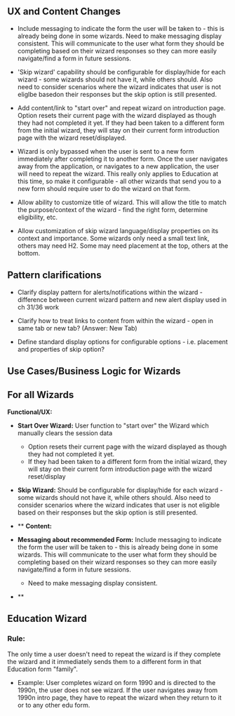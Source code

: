 ## UX and Content Changes

- Include messaging to indicate the form the user will be taken to - this is already being done in some wizards.  Need to make messaging display consistent.   This will communicate to the user what form they should be completing based on their  wizard responses so they can more easily navigate/find a form in future sessions.  

- 'Skip wizard' capability should be configurable for display/hide for each wizard - some wizards should not have it, while others should.  Also need to consider scenarios where the wizard indicates that user is not eliglbe basedon their responses but the skip option is still presented. 

- Add content/link to "start over" and repeat wizard on introduction page. Option resets their current page with the wizard displayed as though they had not completed it yet.  If they had been taken to a different form from the initial wizard, they will stay on their current form introduction page with the wizard reset/displayed. 

- Wizard is only bypassed when the user is sent to a new form immediately after completing it to another form.  Once the user navigates away from the application, or navigates to a new application, the user will need to repeat the wizard.  This really only applies to Education at this time, so make it configurable - all other wizards that send you to a new form should require user to do the wizard on that form.

- Allow ability to customize title of wizard.  This will allow the title to match the purpose/context of the wizard - find the right form, determine eligibility, etc. 

 - Allow customization of skip wizard language/display properties on its context and importance.  Some wizards only need a small text link, others may need H2. Some may need placement at the top, others at the bottom. 


## Pattern clarifications

- Clarify display pattern for alerts/notifications within the wizard - difference between current wizard pattern and new alert display used in ch 31/36 work

- Clarify how to treat links to content from within the wizard - open in same tab or new tab? (Answer: New Tab)

- Define standard display options for configurable options - i.e. placement and properties of skip option?


## Use Cases/Business Logic for Wizards

## For all Wizards

**Functional/UX:** 

- **Start Over Wizard:** User function to "start over" the Wizard which manually clears the session data
  - Option resets their current page with the wizard displayed as though they had not completed it yet.  
  - If they had been taken to a different form from the initial wizard, they will stay on their current form introduction page with the wizard reset/display

- **Skip Wizard:** Should be configurable for display/hide for each wizard - some wizards should not have it, while others should.  Also need to consider scenarios where the wizard indicates that user is not eligible based on their responses but the skip option is still presented. 

- **
**Content:** 

 - **Messaging about recommended Form:** Include messaging to indicate the form the user will be taken to - this is already being done in some wizards. This will communicate to the user what form they should be completing based on their wizard responses so they can more easily navigate/find a form in future sessions.
   - Need to make messaging display consistent.   
   
- **

## Education Wizard

### Rule:
The only time a user doesn't need to repeat the wizard is if they complete the wizard and it immediately sends them to a different form in that Education form "family".  
- Example:  User completes wizard on form 1990 and is directed to the 1990n, the user does not see wizard.  If the user navigates away from 1990n intro page, they have to repeat the wizard when they return to it or to any other edu form.
